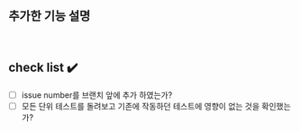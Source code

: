 ## 추가한 기능 설명

<br>


## check list ✔️
- [ ] issue number를 브랜치 앞에 추가 하였는가?
- [ ] 모든 단위 테스트를 돌려보고 기존에 작동하던 테스트에 영향이 없는 것을 확인했는가?
